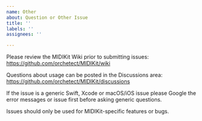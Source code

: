 ```yaml
---
name: Other
about: Question or Other Issue
title: ''
labels: ''
assignees: ''

---
```


Please review the MIDIKit Wiki prior to submitting issues:
https://github.com/orchetect/MIDIKit/wiki

Questions about usage can be posted in the Discussions area:
https://github.com/orchetect/MIDIKit/discussions

If the issue is a generic Swift, Xcode or macOS/iOS issue please Google the error messages or issue first before asking generic questions.

Issues should only be used for MIDIKit-specific features or bugs.
